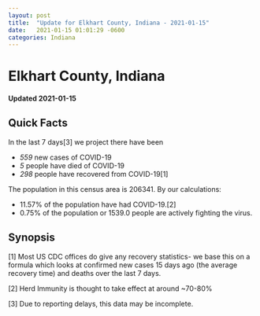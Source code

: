 ```yaml
---
layout: post
title:  "Update for Elkhart County, Indiana - 2021-01-15"
date:   2021-01-15 01:01:29 -0600
categories: Indiana
---
```


# Elkhart County, Indiana
#### Updated 2021-01-15

## Quick Facts

In the last 7 days[3] we project there have been
- *559* new cases of COVID-19
- *5* people have died of COVID-19
- *298* people have recovered from COVID-19[1]

The population in this census area is 206341. By our calculations:
- 11.57% of the population have had COVID-19.[2]
- 0.75% of the population or 1539.0 people are actively fighting the virus.

## Synopsis




[1] Most US CDC offices do give any recovery statistics- we base this on a formula which looks at confirmed new cases
15 days ago (the average recovery time) and deaths over the last 7 days.

[2] Herd Immunity is thought to take effect at around ~70-80%

[3] Due to reporting delays, this data may be incomplete.
 
    
